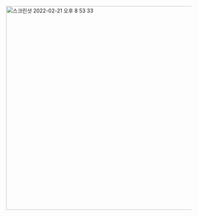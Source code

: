 
<img width="554" alt="스크린샷 2022-02-21 오후 8 53 33" src="https://user-images.githubusercontent.com/90754590/154958706-7cb09c09-ccce-4481-80bb-8cf67172c43f.png">
